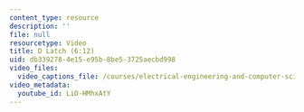 ```yaml
---
content_type: resource
description: ''
file: null
resourcetype: Video
title: D Latch (6:12)
uid: db339278-4e15-e95b-8be5-3725aecbd998
video_files:
  video_captions_file: /courses/electrical-engineering-and-computer-science/6-004-computation-structures-spring-2017/c5/c5s2/c5s2v2/d-latch-6-12-/LiO-HMhxAtY.vtt
video_metadata:
  youtube_id: LiO-HMhxAtY
---
```

